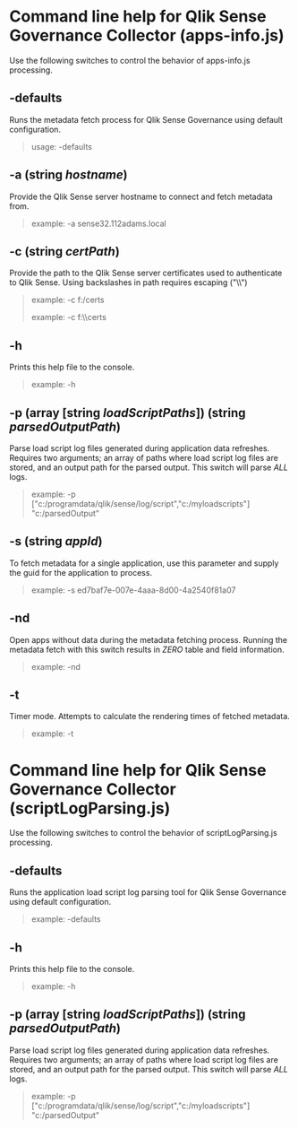 # Command line help for Qlik Sense Governance Collector (apps-info.js)

Use the following switches to control the behavior of apps-info.js processing.

## -defaults
Runs the metadata fetch process for Qlik Sense Governance using default configuration.

> usage: -defaults

## -a (string _hostname_)
Provide the Qlik Sense server hostname to connect and fetch metadata from.

> example: -a sense32.112adams.local

## -c (string _certPath_)
Provide the path to the Qlik Sense server certificates used to authenticate to Qlik Sense.  Using backslashes in path requires escaping ("\\\\")

> example: -c f:/certs
> 
> example: -c f:\\\\certs

## -h
Prints this help file to the console.

> example: -h

## -p  (array [string _loadScriptPaths_]) (string _parsedOutputPath_)
Parse load script log files generated during application data refreshes.  Requires two arguments; an array of paths where load script log files are stored, and an output path for the parsed output.  This switch will parse *ALL* logs.

> example: -p ["c:/programdata/qlik/sense/log/script","c:/myloadscripts"] "c:/parsedOutput"

## -s (string _appId_)
To fetch metadata for a single application, use this parameter and supply the guid for the application to process.

> example: -s ed7baf7e-007e-4aaa-8d00-4a2540f81a07

## -nd
Open apps without data during the metadata fetching process.  Running the metadata fetch with this switch results in *ZERO* table and field information.

> example: -nd

## -t
Timer mode.  Attempts to calculate the rendering times of fetched metadata.

> example: -t

# Command line help for Qlik Sense Governance Collector (scriptLogParsing.js)

Use the following switches to control the behavior of scriptLogParsing.js processing.

## -defaults
Runs the application load script log parsing tool for Qlik Sense Governance using default configuration.

> example: -defaults

## -h
Prints this help file to the console.

> example: -h

## -p  (array [string _loadScriptPaths_]) (string _parsedOutputPath_)
Parse load script log files generated during application data refreshes.  Requires two arguments; an array of paths where load script log files are stored, and an output path for the parsed output.  This switch will parse *ALL* logs.

> example: -p ["c:/programdata/qlik/sense/log/script","c:/myloadscripts"] "c:/parsedOutput"